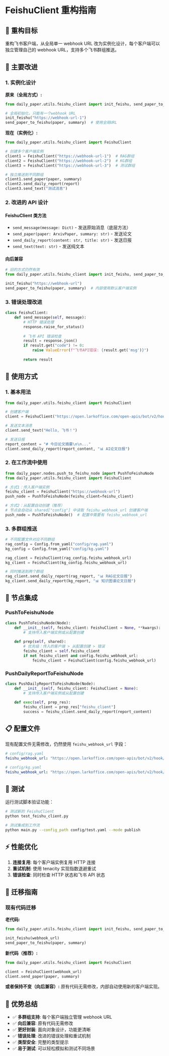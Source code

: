 # FeishuClient 重构指南

## 🎯 重构目标

重构飞书客户端，从全局单一 webhook URL 改为实例化设计，每个客户端可以独立管理自己的 webhook URL，支持多个飞书群组推送。

## 🔄 主要改进

### 1. 实例化设计
**原来（全局方式）:**
```python
from daily_paper.utils.feishu_client import init_feishu, send_paper_to_feishu

# 全局初始化，只能有一个webhook URL
init_feishu("https://webhook-url-1")
send_paper_to_feishu(paper, summary)  # 使用全局URL
```

**现在（实例化）:**
```python
from daily_paper.utils.feishu_client import FeishuClient

# 创建多个客户端实例
client1 = FeishuClient("https://webhook-url-1")  # RAG群组
client2 = FeishuClient("https://webhook-url-2")  # KG群组
client3 = FeishuClient("https://webhook-url-3")  # 测试群组

# 独立推送到不同群组
client1.send_paper(paper, summary)
client2.send_daily_report(report)
client3.send_text("测试消息")
```

### 2. 改进的 API 设计

#### FeishuClient 类方法
- `send_message(message: Dict)` - 发送原始消息（底层方法）
- `send_paper(paper: ArxivPaper, summary: str)` - 发送论文
- `send_daily_report(content: str, title: str)` - 发送日报
- `send_text(text: str)` - 发送纯文本

#### 向后兼容
```python
# 旧的方式仍然有效
from daily_paper.utils.feishu_client import init_feishu, send_paper_to_feishu

init_feishu("https://webhook-url")
send_paper_to_feishu(paper, summary)  # 内部使用默认客户端实例
```

### 3. 错误处理改进

```python
class FeishuClient:
    def send_message(self, message):
        # HTTP 错误处理
        response.raise_for_status()
        
        # 飞书 API 错误检查
        result = response.json()
        if result.get("code") != 0:
            raise ValueError(f"飞书API错误: {result.get('msg')}")
        
        return result
```

## 🚀 使用方式

### 1. 基本用法

```python
from daily_paper.utils.feishu_client import FeishuClient

# 创建客户端
client = FeishuClient("https://open.larkoffice.com/open-apis/bot/v2/hook/xxx")

# 发送文本消息
client.send_text("Hello, 飞书！")

# 发送日报
report_content = "# 今日论文摘要\n\n..."
client.send_daily_report(report_content, "📊 AI论文日报")
```

### 2. 在工作流中使用

```python
from daily_paper.nodes.push_to_feishu_node import PushToFeishuNode
from daily_paper.utils.feishu_client import FeishuClient

# 方式1：传入客户端实例
feishu_client = FeishuClient("https://webhook-url")
push_node = PushToFeishuNode(feishu_client=feishu_client)

# 方式2：从配置自动创建（推荐）
# 节点会自动从 shared["config"] 中读取 feishu_webhook_url 创建客户端
push_node = PushToFeishuNode()  # 配置中需要有 feishu_webhook_url
```

### 3. 多群组推送

```python
# 不同配置文件对应不同群组
rag_config = Config.from_yaml("config/rag.yaml")
kg_config = Config.from_yaml("config/kg.yaml")

rag_client = FeishuClient(rag_config.feishu_webhook_url)
kg_client = FeishuClient(kg_config.feishu_webhook_url)

# 同时推送到两个群组
rag_client.send_daily_report(rag_report, "📊 RAG论文日报")
kg_client.send_daily_report(kg_report, "📊 知识图谱论文日报")
```

## 🔧 节点集成

### PushToFeishuNode
```python
class PushToFeishuNode(Node):
    def __init__(self, feishu_client: FeishuClient = None, **kwargs):
        # 支持传入客户端实例或从配置创建
        
    def prep(self, shared):
        # 优先级：传入的客户端 > 从配置创建 > 错误
        feishu_client = self.feishu_client
        if not feishu_client and config.feishu_webhook_url:
            feishu_client = FeishuClient(config.feishu_webhook_url)
```

### PushDailyReportToFeishuNode
```python
class PushDailyReportToFeishuNode(Node):
    def __init__(self, feishu_client: FeishuClient = None):
        # 支持传入客户端实例或从配置创建
        
    def exec(self, prep_res):
        feishu_client = prep_res["feishu_client"]
        success = feishu_client.send_daily_report(report_content)
```

## 📋 配置文件

现有配置文件无需修改，仍然使用 `feishu_webhook_url` 字段：

```yaml
# config/rag.yaml
feishu_webhook_url: "https://open.larkoffice.com/open-apis/bot/v2/hook/xxx"

# config/kg.yaml  
feishu_webhook_url: "https://open.larkoffice.com/open-apis/bot/v2/hook/yyy"
```

## 🧪 测试

运行测试脚本验证功能：

```bash
# 测试新的 FeishuClient
python test_feishu_client.py

# 测试集成到工作流
python main.py --config_path config/test.yaml --mode publish
```

## ⚡ 性能优化

1. **连接复用**: 每个客户端实例复用 HTTP 连接
2. **重试机制**: 使用 tenacity 实现指数退避重试
3. **错误检查**: 同时检查 HTTP 状态和飞书 API 状态

## 🔄 迁移指南

### 现有代码迁移

**老代码:**
```python
from daily_paper.utils.feishu_client import init_feishu, send_paper_to_feishu

init_feishu(webhook_url)
send_paper_to_feishu(paper, summary)
```

**新代码（推荐）:**
```python
from daily_paper.utils.feishu_client import FeishuClient

client = FeishuClient(webhook_url)
client.send_paper(paper, summary)
```

**或者保持不变（向后兼容）:**
原有代码无需修改，内部自动使用新的客户端实现。

## 🎉 优势总结

- ✅ **多群组支持**: 每个客户端独立管理 webhook URL
- ✅ **向后兼容**: 原有代码无需修改
- ✅ **更好封装**: 面向对象设计，功能更清晰
- ✅ **错误处理**: 改进的错误处理和重试机制
- ✅ **类型安全**: 完整的类型提示
- ✅ **易于测试**: 可以轻松模拟和测试不同场景